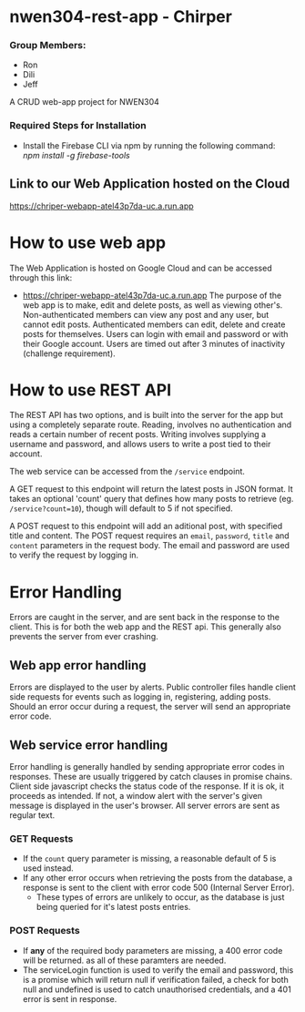 # nwen304-rest-app - Chirper

### Group Members:
- Ron
- Dili
- Jeff


A CRUD web-app project for NWEN304 

### Required Steps for Installation
- Install the Firebase CLI via npm by running the following command: <br> <i>npm install -g firebase-tools</i>

## Link to our Web Application hosted on the Cloud
https://chriper-webapp-atel43p7da-uc.a.run.app


# How to use web app
The Web Application is hosted on Google Cloud and can be accessed through this link: 
- https://chriper-webapp-atel43p7da-uc.a.run.app
The purpose of the web app is to make, edit and delete posts, as well as viewing other's. 
Non-authenticated members can view any post and any user, but cannot edit posts.
Authenticated members can edit, delete and create posts for themselves.
Users can login with email and password or with their Google account. 
Users are timed out after 3 minutes of inactivity (challenge requirement).

# How to use REST API
The REST API has two options, and is built into the server for the app but using a completely separate route. Reading, involves no authentication and reads a certain number of recent posts. Writing involves supplying a username and password, and allows users to write a post tied to their account. 

The web service can be accessed from the `/service` endpoint. 

A GET request to this endpoint will return the latest posts in JSON format. It takes an optional 'count' query that defines how many posts to retrieve (eg. `/service?count=10`), though will default to 5 if not specified.

A POST request to this endpoint will add an aditional post, with specified title and content. The POST request requires an `email`, `password`, `title` and `content` parameters in the request body. The email and password are used to verify the request by logging in.


# Error Handling
Errors are caught in the server, and are sent back in the response to the client. This is for both the web app and the REST api. This generally also prevents the server from ever crashing.

## Web app error handling
Errors are displayed to the user by alerts. Public controller files handle client side requests for events such as logging in, registering, adding posts. Should an error occur during a request, the server will send an appropriate error code. 

## Web service error handling
Error handling is generally handled by sending appropriate error codes in responses. These are usually triggered by catch clauses in promise chains.
Client side javascript checks the status code of the response. If it is ok, it proceeds as intended. If not, a window alert with the server's given message is displayed in the user's browser. All server errors are sent as regular text.

### GET Requests
- If the `count` query parameter is missing, a reasonable default of 5 is used instead.
- If any other error occurs when retrieving the posts from the database, a response is sent to the client with error code 500 (Internal Server Error).
  - These types of errors are unlikely to occur, as the database is just being queried for it's latest posts entries.

### POST Requests
- If **any** of the required body parameters are missing, a 400 error code will be returned. as all of these paramters are needed.
- The serviceLogin function is used to verify the email and password, this is a promise which will return null if verification failed, a check for both null and undefined is used to catch unauthorised credentials, and a 401 error is sent in response.
